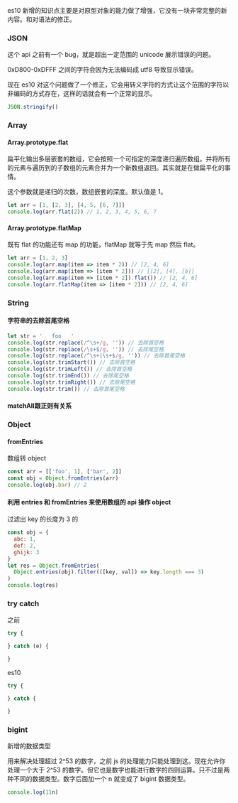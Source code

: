 es10 新增的知识点主要是对原型对象的能力做了增强，它没有一块非常完整的新内容。和对语法的修正。

### JSON

这个 api 之前有一个 bug，就是超出一定范围的 unicode 展示错误的问题。

0xD800-0xDFFF 之间的字符会因为无法编码成 utf8 导致显示错误。

现在 es10 对这个问题做了一个修正，它会用转义字符的方式让这个范围的字符以非编码的方式存在，这样的话就会有一个正常的显示。

```js
JSON.stringify()
```



### Array

#### Array.prototype.flat

扁平化输出多层嵌套的数组，它会按照一个可指定的深度递归遍历数组。并将所有的元素与遍历到的子数组的元素合并为一个新数组返回。其实就是在做扁平化的事情。

这个参数就是递归的次数，数组嵌套的深度。默认值是 1。

```js
let arr = [1, [2, 3], [4, 5, [6, 7]]]
console.log(arr.flat(2)) // 1, 2, 3, 4, 5, 6, 7
```

#### Array.prototype.flatMap

既有 flat 的功能还有 map 的功能，flatMap 就等于先 map 然后 flat。

```js
let arr = [1, 2, 3]
console.log(arr.map(item => item * 2)) // [2, 4, 6]
console.log(arr.map(item => [item * 2])) // [[2], [4], [6]]
console.log(arr.map(item => [item * 2]).flat()) // [2, 4, 6]
console.log(arr.flatMap(item => [item * 2])) // [2, 4, 6]
```



### String

#### 字符串的去除首尾空格

```js
let str = '   foo   '
console.log(str.replace(/^\s+/g, '')) // 去除首空格
console.log(str.replace(/\s+$/g, '')) // 去除尾空格
console.log(str.replace(/^\s+|\s+$/g, '')) // 去除首尾空格
console.log(str.trimStart()) // 去除首空格
console.log(str.trimLeft()) // 去除首空格
console.log(str.trimEnd()) // 去除尾空格
console.log(str.trimRight()) // 去除尾空格
console.log(str.trim()) // 去除首尾空格
```

#### matchAll跟正则有关系



### Object

#### fromEntries

数组转 object

```js
const arr = [['foo', 1], ['bar', 2]]
const obj = Object.fromEntries(arr)
console.log(obj.bar) // 2
```

#### 利用 entries 和 fromEntries 来使用数组的 api 操作 object

过滤出 key 的长度为 3 的

```js
const obj = {
  abc: 1,
  def: 2,
  ghijk: 3
}
let res = Object.fromEntries(
  Object.entries(obj).filter(([key, val]) => key.length === 3)
)
console.log(res)
```



### try catch

之前

```js
try {

} catch (e) {

}
```

es10

```js
try {

} catch {

}
```



### bigint

新增的数据类型

用来解决处理超过 2^53 的数字，之前 js 的处理能力只能处理到这。现在允许你处理一个大于 2^53 的数字。但它也是数字也能进行数字的四则运算。只不过是两种不同的数据类型。数字后面加一个 n 就变成了 bigint 数据类型。

```js
console.log(11n)
```